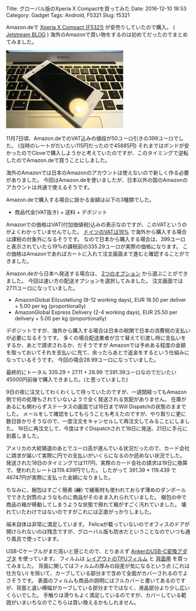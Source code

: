 Title: グローバル版のXperia X Compactを買ってみた
Date: 2016-12-10 18:53
Category: Gadget
Tags: Android, F5321
Slug: f5321

Amazon.deで [Xperia X Compact (F5321)](https://www.amazon.de/gp/product/B01L34I7HY) が安売りしていたので購入。 ( [Jetstream BLOG](https://jetstream.bz/archives/44764) )
海外のAmazonで買い物をするのは初めてだったのでまとめてみました。

[![image](/static/images/2016/12/20161210183658_s.jpg)](/static/images/2016/12/20161210183658.jpg)

11月7日頃、Amazon.deでのVAT込みの値段が50ユーロ引きの399ユーロでした。 (当時のレートがだいたい115円だったので45885円)
それまではポンドが安かったのでCloveで購入しようかと考えていたのですが、このタイミングで逆転したのでAmazon.deで買うことにしました。

海外のAmazonでは日本のAmazonのアカウントは使えないので新しく作る必要がありました。
今回はAmazon.deを使いましたが、日本以外の国のAmazonのアカウントは共通で使えるそうです。

Amazon.deで購入する場合に掛かる金額は以下の3種類でした。

- 商品代金(VAT抜き) + 送料 + デポジット

Amazonでの価格はVAT(付加価値税)込みの表示なのですが、このVATというのがよくわかっていませんでした。
[ドイツのVATは19%](http://ec.europa.eu/taxation_customs/sites/taxation/files/resources/documents/taxation/vat/how_vat_works/rates/vat_rates_en.pdf) で海外から購入する場合は課税の対象外になるそうです。
なので日本から購入する場合は、399ユーロと表示されていたら19%の課税前の335.29ユーロが実際の価格になります。
この価格はAmazonであればカートに入れて注文画面まで進むと確認することができました。

Amazon.deから日本へ発送する場合は、 [2つのオプション](https://www.amazon.de/gp/help/customer/display.html?nodeId=201910850#GUID-94F272E0-F280-4956-87FB-E99C2528462A__SECTION_386D40FABC914DB1941850CE711B83C5) から選ぶことができました。
今回は速い方の配送オプションを選択してみました。
注文画面では27.11ユーロになっていました。

- AmazonGlobal Eilzustellung (8-12 working days), EUR 18.50 per deliver + 5.00 per kg (proportionally)
- AmazonGlobal Express Delivery (2-4 working days), EUR 25.50 per delivery + 5.00 per kg (proportionally) 

デポジットですが、海外から購入する場合は日本の税関で日本の消費税の支払いが必要になるそうです。
多くの場合配送業者が立て替えて引渡し時に支払いをするか、あとで請求されるか、だそうですが
Amazonでは予めある程度の金額を取っておいてそれを支払いに充て、余ったらあとで返金をするという仕組みになっているそうです。
今回の場合28.99ユーロになっていました。

最終的にトータル 335.29 + 27.11 + 28.99 で391.39ユーロなのでだいたい45000円前後で購入できました。(と思っていました)

9日の夜に注文してわくわくして待っていたのですが、一週間経ってもAmazon側で何の処理もされていないようで全く発送される気配がありません。
在庫があるにも関わらずステータスの画面では16日までWill Dispatchの状態のままでした。
メールをして確認をしてもらうことも考えたのですが、やり取りに更に数日掛かりそうなので、一度注文をキャンセルして再注文してみることにしました。
16日に再注文して、今度はすぐDispatchされて18日に発送、21日に手元に到着しました。

アメリカの大統領選のあとでユーロ高が進んでいる状況だったので、カード会社に請求が届いて実際に円での支払いがいくらになるのか読めない状況でした。
発送された18日のタイミングでは117円、実際のカード会社の請求は19日に換算で、使われたレートは119.439円でした。
したがって 391.39 * 119.439 で46747円が実際に支払った金額になりました。

ちなみに、梱包はすごく簡素 (<del>雑</del>) で緩衝材も使われておらず薄めのダンボールでできた封筒のようなものに商品がそのまま入れられていました。
梱包の中で商品の箱が移動してしまうような状態で擦れて箱がすごく汚れていました。
壊れていたわけではないのですがこれには正直がっかりしました。

端末自体は非常に満足しています。
Felicaが載っていないのでオフィスのドアが開けられないのは残念ですが、グローバル版も防水だということなのでいつも通り風呂で使っています。

USB-Cケーブルがまだ高いと感じたので、とりあえず [AnkerのUSB-C変換アダプタ](http://amzn.asia/2lnlcOZ) を使っています。
フィルムは [レイアウトのTPUフィルム](http://amzn.asia/7eJcp9d) と [背面用](http://amzn.asia/iDImcvF) を買ってみました。
背面に関してはフィルムの厚みの段差が気になるという点 (これは仕方ない) を除いて、カーブしている部分まで含めて全面がカバーされるのでよさそうです。
表面のフィルムも商品の説明にはフルカバーと書いてあるのですが、背面と違い横幅がカーブしている部分までではなく、液晶部分より少し広いくらいでした。
手触りは滑りもよく満足しているのですが、カバーしている範囲がいまいちなのでこちらは買い換えるかもしれません。
